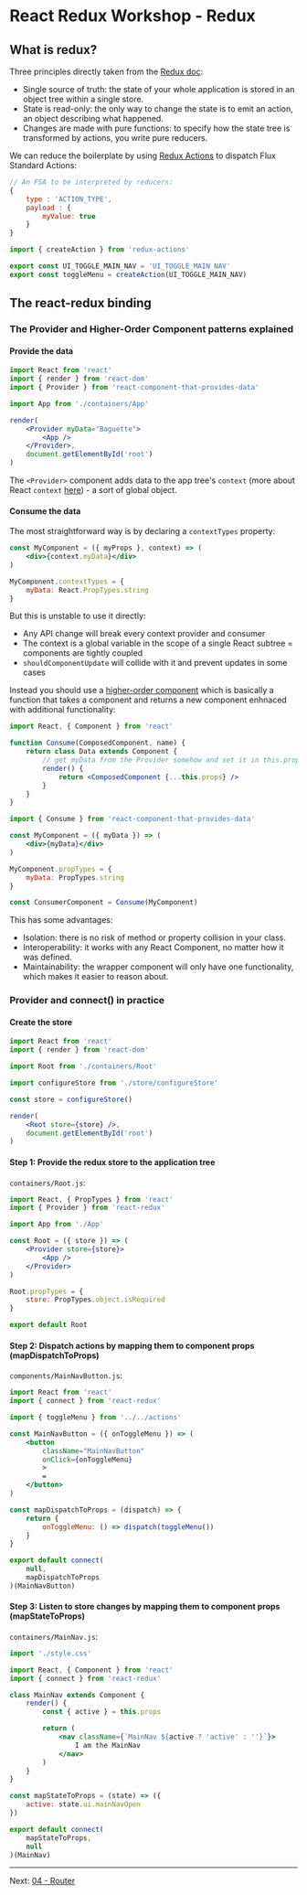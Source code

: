 React Redux Workshop - Redux
============================

## What is redux?

Three principles directly taken from the [Redux doc](http://redux.js.org/docs/basics/):

* Single source of truth: the state of your whole application is stored in an object tree within a single store.
* State is read-only: the only way to change the state is to emit an action, an object describing what happened.
* Changes are made with pure functions: to specify how the state tree is transformed by actions, you write pure reducers.

We can reduce the boilerplate by using [Redux Actions](https://github.com/acdlite/redux-actions) to dispatch Flux Standard Actions:

```js
// An FSA to be interpreted by reducers:
{
	type : 'ACTION_TYPE',
	payload : {
		myValue: true
	}
}
```

```js
import { createAction } from 'redux-actions'

export const UI_TOGGLE_MAIN_NAV = 'UI_TOGGLE_MAIN_NAV'
export const toggleMenu = createAction(UI_TOGGLE_MAIN_NAV)
```

## The react-redux binding
### The Provider and Higher-Order Component patterns explained
#### Provide the data

```jsx
import React from 'react'
import { render } from 'react-dom'
import { Provider } from 'react-component-that-provides-data'

import App from './containers/App'

render(
	<Provider myData="Baguette">
		<App />
	</Provider>,
	document.getElementById('root')
)
```

The `<Provider>` component adds data to the app tree's `context` (more about React `context` [here](https://facebook.github.io/react/docs/context.html)) - a sort of global object.

#### Consume the data
The most straightforward way is by declaring a `contextTypes` property:

```jsx
const MyComponent = ({ myProps }, context) => (
	<div>{context.myData}</div>
)

MyComponent.contextTypes = {
	myData: React.PropTypes.string
}
```

But this is unstable to use it directly:
* Any API change will break every context provider and consumer
* The context is a global variable in the scope of a single React subtree = components are tightly coupled
* `shouldComponentUpdate` will collide with it and prevent updates in some cases

Instead you should use a [higher-order component](https://facebook.github.io/react/docs/higher-order-components.html) which is basically a function that takes a component and returns a new component enhnaced with additional functionality:

```jsx
import React, { Component } from 'react'

function Consume(ComposedComponent, name) {
	return class Data extends Component {
		// get myData from the Provider somehow and set it in this.props
		render() {
			return <ComposedComponent {...this.props} />
		}
	}
}
```

```jsx
import { Consume } from 'react-component-that-provides-data'

const MyComponent = ({ myData }) => (
	<div>{myData}</div>
)

MyComponent.propTypes = {
	myData: PropTypes.string
}

const ConsumerComponent = Consume(MyComponent)
```

This has some advantages:
* Isolation: there is no risk of method or property collision in your class.
* Interoperability: it works with any React Component, no matter how it was defined.
* Maintainability: the wrapper component will only have one functionality, which makes it easier to reason about.

### Provider and connect() in practice
#### Create the store

```jsx
import React from 'react'
import { render } from 'react-dom'

import Root from './containers/Root'

import configureStore from './store/configureStore'

const store = configureStore()

render(
	<Root store={store} />,
	document.getElementById('root')
)
```

#### Step 1: Provide the redux store to the application tree
`containers/Root.js`:

```jsx
import React, { PropTypes } from 'react'
import { Provider } from 'react-redux'

import App from './App'

const Root = ({ store }) => (
	<Provider store={store}>
		<App />
	</Provider>
)

Root.propTypes = {
	store: PropTypes.object.isRequired
}

export default Root
```

#### Step 2: Dispatch actions by mapping them to component props (mapDispatchToProps)
`components/MainNavButton.js`:

```jsx
import React from 'react'
import { connect } from 'react-redux'

import { toggleMenu } from '../../actions'

const MainNavButton = ({ onToggleMenu }) => (
	<button
		className="MainNavButton"
		onClick={onToggleMenu}
		>
		=
	</button>
)

const mapDispatchToProps = (dispatch) => {
	return {
		onToggleMenu: () => dispatch(toggleMenu())
	}
}

export default connect(
	null,
	mapDispatchToProps
)(MainNavButton)
```

#### Step 3: Listen to store changes by mapping them to component props (mapStateToProps)
`containers/MainNav.js`:

```jsx
import './style.css'

import React, { Component } from 'react'
import { connect } from 'react-redux'

class MainNav extends Component {
	render() {
		const { active } = this.props

		return (
			<nav className={`MainNav ${active ? 'active' : ''}`}>
				I am the MainNav
			</nav>
		)
	}
}

const mapStateToProps = (state) => ({
	active: state.ui.mainNavOpen
})

export default connect(
	mapStateToProps,
	null
)(MainNav)
```

---
Next: [04 - Router](04-router.md)
